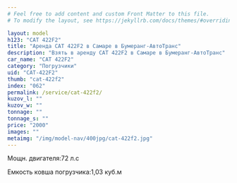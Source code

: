 ```yaml
---
# Feel free to add content and custom Front Matter to this file.
# To modify the layout, see https://jekyllrb.com/docs/themes/#overriding-theme-defaults

layout: model
h123: "CAT 422F2"
title: "Аренда CAT 422F2 в Самаре в Бумеранг-АвтоТранс"
description: "Взять в аренду CAT 422F2 в Самаре в Бумеранг-АвтоТранс"
car_name: "CAT 422F2"
category: "Погрузчики"
uid: "CAT-422F2"
thumb: "cat-422f2"
index: "062"
permalink: /service/cat-422f2/
kuzov_l: ""
kuzov_w: ""
tonnage: ""
tonnage_s: ""
price: "2000"
images: ""
metaimg: "/img/model-nav/400jpg/cat-422f2.jpg"
---
```


<p><span>Мощн. двигателя:</span><span>72 л.с</span></p>

<p><span>Емкость ковша погрузчика:</span><span>1,03 куб.м</span></p>
